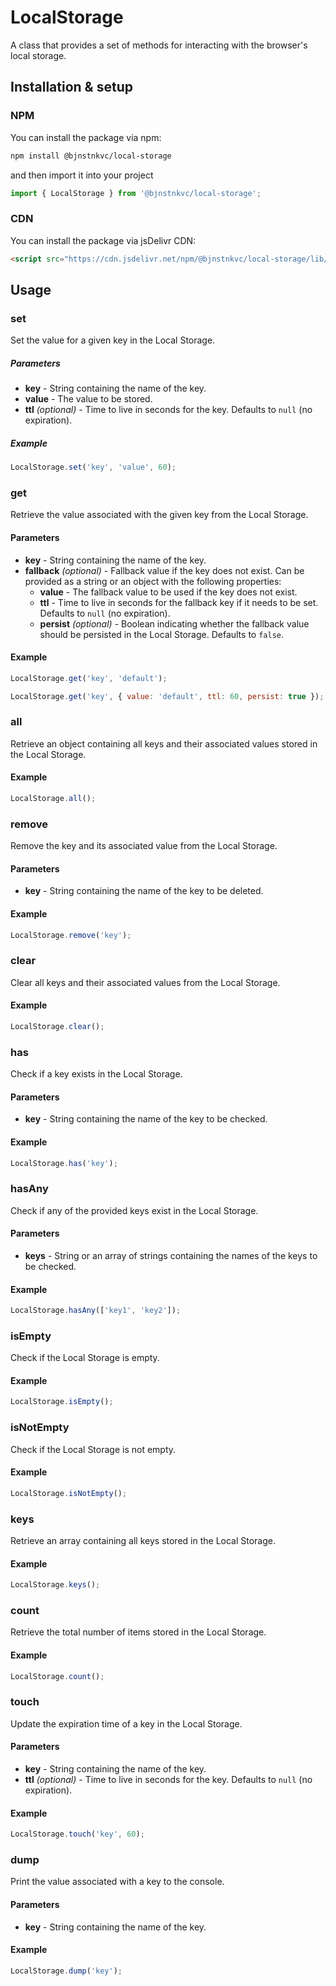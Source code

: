 # LocalStorage

A class that provides a set of methods for interacting with the browser's local storage.

## Installation & setup

### NPM

You can install the package via npm:

```bash
npm install @bjnstnkvc/local-storage
````

and then import it into your project

```javascript
import { LocalStorage } from '@bjnstnkvc/local-storage';
```

### CDN

You can install the package via jsDelivr CDN:

```html
<script src="https://cdn.jsdelivr.net/npm/@bjnstnkvc/local-storage/lib/main.min.js"></script>
```


## Usage

### set

Set the value for a given key in the Local Storage.

##### Parameters
- **key** - String containing the name of the key.
- **value** - The value to be stored.
- **ttl** *(optional)* - Time to live in seconds for the key. Defaults to `null` (no expiration).

##### Example

```javascript
LocalStorage.set('key', 'value', 60); 
```

### get

Retrieve the value associated with the given key from the Local Storage.

#### Parameters

- **key** - String containing the name of the key.
- **fallback** *(optional)* - Fallback value if the key does not exist. Can be provided as a string or an object with the following properties:
  - **value** - The fallback value to be used if the key does not exist.
  - **ttl** - Time to live in seconds for the fallback key if it needs to be set. Defaults to `null` (no expiration).
  - **persist** *(optional)* - Boolean indicating whether the fallback value should be persisted in the Local Storage. Defaults to `false`.

#### Example

```javascript
LocalStorage.get('key', 'default');
````
```javascript
LocalStorage.get('key', { value: 'default', ttl: 60, persist: true });
```
### all

Retrieve an object containing all keys and their associated values stored in the Local Storage.

#### Example

```javascript
LocalStorage.all();
```
### remove

Remove the key and its associated value from the Local Storage.

#### Parameters

- **key** - String containing the name of the key to be deleted.

#### Example

```javascript
LocalStorage.remove('key');
```
### clear

Clear all keys and their associated values from the Local Storage.

#### Example

```javascript
LocalStorage.clear();
```
### has

Check if a key exists in the Local Storage.

#### Parameters

- **key** - String containing the name of the key to be checked.

#### Example

```javascript
LocalStorage.has('key');
```

### hasAny

Check if any of the provided keys exist in the Local Storage.

#### Parameters

- **keys** - String or an array of strings containing the names of the keys to be checked.

#### Example

```javascript
LocalStorage.hasAny(['key1', 'key2']);
```

### isEmpty

Check if the Local Storage is empty.

#### Example

```javascript
LocalStorage.isEmpty();
```
### isNotEmpty

Check if the Local Storage is not empty.

#### Example

```javascript
LocalStorage.isNotEmpty();
```
### keys

Retrieve an array containing all keys stored in the Local Storage.

#### Example

```javascript
LocalStorage.keys();
```
### count

Retrieve the total number of items stored in the Local Storage.

#### Example

```javascript
LocalStorage.count();
```
### touch

Update the expiration time of a key in the Local Storage.

#### Parameters

- **key** - String containing the name of the key.
- **ttl** *(optional)* - Time to live in seconds for the key. Defaults to `null` (no expiration).

#### Example

```javascript
LocalStorage.touch('key', 60);
```
### dump

Print the value associated with a key to the console.

#### Parameters

- **key** - String containing the name of the key.

#### Example

```javascript
LocalStorage.dump('key');
```
